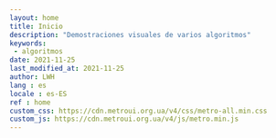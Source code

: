 ```yaml
---
layout: home
title: Inicio
description: "Demostraciones visuales de varios algoritmos"
keywords: 
 - algoritmos
date: 2021-11-25
last_modified_at: 2021-11-25
author: LWH
lang : es
locale : es-ES
ref : home
custom_css: https://cdn.metroui.org.ua/v4/css/metro-all.min.css
custom_js: https://cdn.metroui.org.ua/v4/js/metro.min.js
---
```


